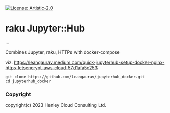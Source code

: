 [![License: Artistic-2.0](https://img.shields.io/badge/License-Artistic%202.0-0298c3.svg)](https://opensource.org/licenses/Artistic-2.0)

# raku Jupyter::Hub
...

Combines Jupyter, raku, HTTPs with docker-compose

viz. https://leangaurav.medium.com/quick-jupyterhub-setup-docker-nginx-https-letsencrypt-aws-cloud-57d1afa5c253

```
git clone https://github.com/leangaurav/jupyterhub_docker.git
cd jupyterhub_docker
```

### Copyright
copyright(c) 2023 Henley Cloud Consulting Ltd.
